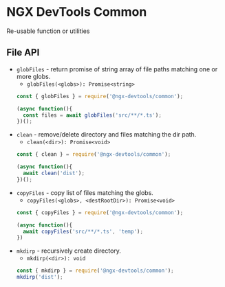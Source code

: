 # NGX DevTools Common
Re-usable function or utilities

## File API
* `globFiles` - return promise of string array of file paths matching one or more globs.
  - `globFiles(<globs>): Promise<string>`
  ```js
  const { globFiles } = require('@ngx-devtools/common');

  (async function(){
    const files = await globFiles('src/**/*.ts');
  })();
  ```
* `clean` - remove/delete directory and files matching the dir path.
  - `clean(<dir>): Promise<void>`
  ```js
  const { clean } = require('@ngx-devtools/common');

  (async function(){
    await clean('dist');
  })();
  ```
* `copyFiles` - copy list of files matching the globs.
  - `copyFiles(<globs>, <destRootDir>): Promise<void>`
  ```js
  const { copyFiles } = require('@ngx-devtools/common');

  (async function(){
    await copyFiles('src/**/*.ts', 'temp');
  })
  ```
* `mkdirp` - recursively create directory.
  - `mkdirp(<dir>): void`
  ```js
  const { mkdirp } = require('@ngx-devtools/common');
  mkdirp('dist');
  ```